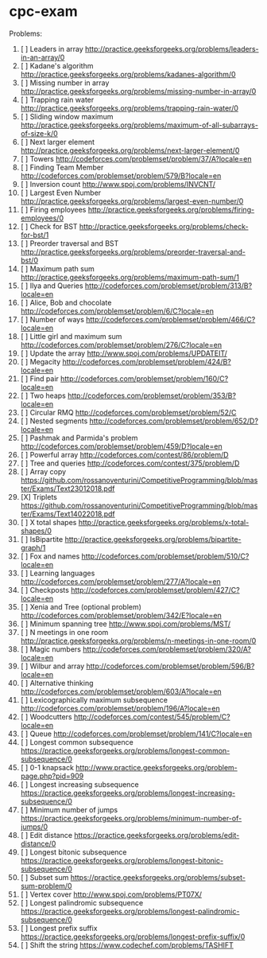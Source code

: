 # cpc-exam

Problems:

01. [ ] Leaders in array http://practice.geeksforgeeks.org/problems/leaders-in-an-array/0
02. [ ] Kadane's algorithm http://practice.geeksforgeeks.org/problems/kadanes-algorithm/0
03. [ ] Missing number in array http://practice.geeksforgeeks.org/problems/missing-number-in-array/0
04. [ ] Trapping rain water http://practice.geeksforgeeks.org/problems/trapping-rain-water/0
05. [ ] Sliding window maximum http://practice.geeksforgeeks.org/problems/maximum-of-all-subarrays-of-size-k/0
06. [ ] Next larger element http://practice.geeksforgeeks.org/problems/next-larger-element/0
07. [ ] Towers http://codeforces.com/problemset/problem/37/A?locale=en
08. [ ] Finding Team Member http://codeforces.com/problemset/problem/579/B?locale=en
09. [ ] Inversion count http://www.spoj.com/problems/INVCNT/
10. [ ] Largest Even Number http://practice.geeksforgeeks.org/problems/largest-even-number/0
11. [ ] Firing employees http://practice.geeksforgeeks.org/problems/firing-employees/0
12. [ ] Check for BST http://practice.geeksforgeeks.org/problems/check-for-bst/1
13. [ ] Preorder traversal and BST http://practice.geeksforgeeks.org/problems/preorder-traversal-and-bst/0
14. [ ] Maximum path sum http://practice.geeksforgeeks.org/problems/maximum-path-sum/1
15. [ ] Ilya and Queries http://codeforces.com/problemset/problem/313/B?locale=en
16. [ ] Alice, Bob and chocolate http://codeforces.com/problemset/problem/6/C?locale=en
17. [ ] Number of ways http://codeforces.com/problemset/problem/466/C?locale=en
18. [ ] Little girl and maximum sum http://codeforces.com/problemset/problem/276/C?locale=en
19. [ ] Update the array http://www.spoj.com/problems/UPDATEIT/
20. [ ] Megacity http://codeforces.com/problemset/problem/424/B?locale=en
21. [ ] Find pair http://codeforces.com/problemset/problem/160/C?locale=en
22. [ ] Two heaps http://codeforces.com/problemset/problem/353/B?locale=en
23. [ ] Circular RMQ http://codeforces.com/problemset/problem/52/C
24. [ ] Nested segments http://codeforces.com/problemset/problem/652/D?locale=en
25. [ ] Pashmak and Parmida's problem http://codeforces.com/problemset/problem/459/D?locale=en
26. [ ] Powerful array http://codeforces.com/contest/86/problem/D
27. [ ] Tree and queries http://codeforces.com/contest/375/problem/D
28. [ ] Array copy https://github.com/rossanoventurini/CompetitiveProgramming/blob/master/Exams/Text23012018.pdf
29. [X] Triplets https://github.com/rossanoventurini/CompetitiveProgramming/blob/master/Exams/Text14022018.pdf
30. [ ] X total shapes http://practice.geeksforgeeks.org/problems/x-total-shapes/0
31. [ ] IsBipartite http://practice.geeksforgeeks.org/problems/bipartite-graph/1
32. [ ] Fox and names http://codeforces.com/problemset/problem/510/C?locale=en
33. [ ] Learning languages http://codeforces.com/problemset/problem/277/A?locale=en
34. [ ] Checkposts http://codeforces.com/problemset/problem/427/C?locale=en
35. [ ] Xenia and Tree (optional problem) http://codeforces.com/problemset/problem/342/E?locale=en
36. [ ] Minimum spanning tree http://www.spoj.com/problems/MST/
37. [ ] N meetings in one room http://practice.geeksforgeeks.org/problems/n-meetings-in-one-room/0
38. [ ] Magic numbers http://codeforces.com/problemset/problem/320/A?locale=en
39. [ ] Wilbur and array http://codeforces.com/problemset/problem/596/B?locale=en
40. [ ] Alternative thinking http://codeforces.com/problemset/problem/603/A?locale=en
41. [ ] Lexicographically maximum subsequence http://codeforces.com/problemset/problem/196/A?locale=en
42. [ ] Woodcutters http://codeforces.com/contest/545/problem/C?locale=en
43. [ ] Queue http://codeforces.com/problemset/problem/141/C?locale=en
44. [ ] Longest common subsequence https://practice.geeksforgeeks.org/problems/longest-common-subsequence/0
45. [ ] 0-1 knapsack http://www.practice.geeksforgeeks.org/problem-page.php?pid=909
46. [ ] Longest increasing subsequence https://practice.geeksforgeeks.org/problems/longest-increasing-subsequence/0
47. [ ] Minimum number of jumps https://practice.geeksforgeeks.org/problems/minimum-number-of-jumps/0
48. [ ] Edit distance https://practice.geeksforgeeks.org/problems/edit-distance/0
49. [ ] Longest bitonic subsequence https://practice.geeksforgeeks.org/problems/longest-bitonic-subsequence/0
50. [ ] Subset sum https://practice.geeksforgeeks.org/problems/subset-sum-problem/0
51. [ ] Vertex cover http://www.spoj.com/problems/PT07X/
52. [ ] Longest palindromic subsequence https://practice.geeksforgeeks.org/problems/longest-palindromic-subsequence/0
53. [ ] Longest prefix suffix https://practice.geeksforgeeks.org/problems/longest-prefix-suffix/0
54. [ ] Shift the string https://www.codechef.com/problems/TASHIFT
